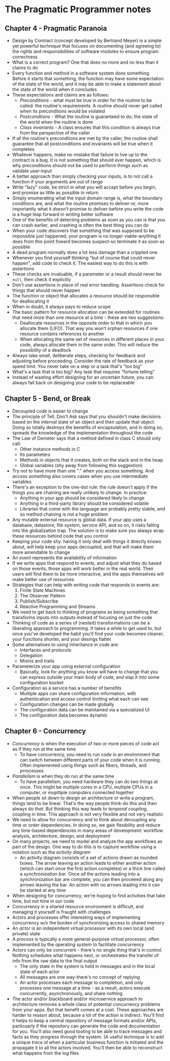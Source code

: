 The Pragmatic Programmer notes
==============================

Chapter 4 - Pragmatic Paranoia
------------------------------
* Design by Contract (concept developed by Bertrand Meyer) is a simple yet
  powerful technique that focuses on documenting (and agreeing to) the rights
  and responsibilities of software modules to ensure program correctness
* What is a correct program? One that does no more and no less than it
  claims to do
* Every function and method in a software system does something. Before
  it starts that something, the function may have some expectation of
  the state of the world, and it may be able to make a statement about the
  state of the world when it concludes
* These expectations and claims are as follows:
  * *Preconditions* - what must be true in order for the routine to be
    called: the routine's requirements. A routine should never get
    called when its precondtions would be violated
  * *Postcondtions* - What the routine is guaranteed to do; the state of
    the world when the routine is done
  * *Class invariants* - A class ensures that this condition is always
    true from the perspective of the caller
* If all the routine's precondtions are met by the caller, the routine
  shall guarantee that all postconditions and invariants will be true
  when it completes
* Whatever happens, make no mistake that failure to live up to the
  contract is a bug. It is not something that should ever happen,
  which is why preconditions should not be used to perform things such
  as validate user-input
* A better approach than simply checking your inputs, is to not call a
  function if your arguments are out of range
* Write "lazy" code, be strict in what you will accept before you begin,
  and promise as little as possible in return
* Simply enumerating what the input domain range is, what the boundary
  conditions are, and what the routine promises to deliver-or, more
  importantly what it *doesn't* promise to deliver-before you write the
  code is a huge leap forward in writing better software
* One of the benefits of detecting problems as soon as you can is that
  you can crash earlier, and crashing is often the best thing you can do
* When your code discovers that something that was supposed to be
  impossible just happened, your program is no longer viable-anything it
  does from this point foward becomes suspect-so terminate it as soon as
  possible
* A dead program normally does a lot less damage than a crippled one
* Whenever you find yourself thinking "but of course that could never
  happen", add code to check it. The easiest way to do this is with
  assertions
* These checks are invaluable, if a parameter or a result should never
  be `null`, then check it explicitly
* Don't use assertions in place of real error handling. Assertions check
  for things that should never happen
* The function or object that allocates a resource should be responsible
  for deallocating it
* When in doubt, it always pays to reduce scope
* The basic pattern for resource allocation can be extended for routines
  that need more than one resource at a time - these are two
  suggestions:
  * Deallocate resources in the opposite order to that in which you
    allocate them (LIFO). That way you won't orphan resources if one
    resource contains references to another
  * When allocating the same set of resources in different places in
    your code, always allocate them in the same order. This will
    reduce the possibility of a deadlock
* Always take small, deliberate steps, checking for feedback and
  adjusting before proceeding. Consider the rate of feedback as your
  speed limit. You never take on a step or a task that's "too big"
* What's a task that is too big? Any task that requires "fortune
  telling"
* Instead of wasting effort designing for an uncertain future, you can
  always fall back on designing your code to be replaceable

Chapter 5 - Bend, or Break
--------------------------
* Decoupled code is easier to change
* The principle of Tell, Don't Ask says that you shouldn't make
  decisions based on the internal state of an object and then update
  that object. Doing so totally destroys the benefits of encapsulation,
  and in doing so, spreads the knowledge of the implementation
  throughout the code
* The Law of Demeter says that a method defined in class C should only
  call:
  * Other instance methods in C
  * Its parameters
  * Methods in objects that it creates, both on the stack and in the
    heap
  * Global variables (shy away from following this suggestion)
* Try not to have more than one "." when you access something. And
  *access something* also covers cases when you use intermediate
  variables
* There's an exception to the one-dot rule: the rule doesn't apply if
  the things you are chaining are really unlikely to change. In
  practice:
  * Anything in your app should be considered likely to change
  * Anything in a third-party library should be considered volatile
  * Libraries that come with the language are probably pretty stable,
    and so method chaining is not a huge problem
* Any mutable external resource is global data. If your app uses a
  database, datastore, file system, service API, and so on, it risks
  falling into the globalization trap. The solution is to make sure
  you always wrap these resources behind code that you control
* Keeping your code shy: having it only deal with things it directly
  knows about, will help keep your apps decoupled, and that will make
  them more amendable to change
* An *event* represents the availability of information
* If we write apps that respond to events, and adjust what they do based
  on those events, those apps will work better in the real world. Their
  users will find them to be more interactive, and the apps themselves
  will make better use of resources
* Strategies that can help with writing code that responds to events
  are:
  1. Finite State Machines
  2. The Observer Pattern
  3. Publish/Subscribe
  4. Reactive Programming and Streams
* We need to get back to thinking of programs as being something that
  transforms inputs into outputs instead of focusing on just the code
* Thinking of code as a series of (nested) transformations can be a
  liberating approach to programming. It takes a while to get used to,
  but once you've developed the habit you'll find your code becomes
  cleaner, your functions shorter, and your desings flatter
* Some alternatives to using inheritance in code are:
  * Interfaces and protocols
  * Delegation
  * Mixins and traits
* Parameterize your app using external configuration
  * Basically, look for anything you know will have to change that you
    can express outside your main body of code, and slap it into some
    configuration bucket
* Configuration as a service has a number of benefits
  * Multiple apps can share configuration information, with
    authentication and access control limiting what each can see
  * Configuration changes can be made globally
  * The configuration data can be maintained via a specialized UI
  * The configuration data becomes dynamic

Chapter 6 - Concurrency
-----------------------
* *Concurrency* is when the execution of two or more pieces of code act
  as if they run at the same time
  * To have concurrency, you need to run code in an environment that can
    switch between different parts of your code when it is running. Often
    implemented using things such as fibers, threads, and prrocesses
* *Parallelism* is when they *do* run at the same time
  * To have parallelism, you need hardware they can do two things at once.
    This might be multiple cores in a CPU, multiple CPUs in a computer, or
    mupltiple computers connected together
* When people sit down to design an architecture or write a program,
  things tend to be linear. That's the way people think-do *this* and
  then always do *that*. But thinking this way leads to *temporal
  coupling*, coupling in time. This approach is not very flexible and
  not very realistic
* We need to allow for concurrency and to think about decoupling any
  time or order dependencies. In doing so, we gain flexibility and
  reduce any time-based dependencies in many areas of development:
  workflow analysis, architecture, design, and deployment
* On many projects, we need to model and analyze the app workflows as
  part of the design. One way to do this is to capture workflow using
  a notation such as the *activity diagram*
  * An activity diagram consists of a set of actions drawn as rounded
    boxes. The arrow leaving an action leads to either another action
    (which can start once the first action completes) or a thick line
    called a *synchronization bar*. Once *all* the actions leading into
    a synchronization bar are complete, you can then proceeed along any
    arrows leaving the bar. An action with no arrows leading into it can
    be started at any time
* When designing for concurrency, we're hoping to find activities that
  take time, but not time in our code
* Concurrency in a shared resource environment is difficult, and
  managing it yourself is fraught with challenges
* Actors and processes offer interesting ways of implementing
  concurrency w/o the burden of synchronizing access to shared memory
* An *actor* is an independent virtual processor with its own local (and
  private) state
* A *process* is typically a more general-purpose virtual processor,
  often implemented by the operating system to facilitate concurrency
* Actors can only be concurrent - there's no single *thing* that's in
  control. Nothing schedules what happens next, or orchestrates the
  transfer of info from the raw data to the final output
  * The only state in the system is held in messages and in the local
    state of each actor
  * All messages are one way-there's no concept of replying
  * An actor processes each message to completion, and only processes
    one message at a time - as a result, actors execute concurrently,
    asynchronously, and share nothing
* The actor and/or blackboard and/or microservice approach to
  architecture removes a whole class of potential concurrency problems
  from your apps. But that benefit comes at a cost. These approaches are
  harder to reason about, because a lot of the action is indirect. You'll
  find it helps to keep a central repository of message formats and/or
  APIs, particuarly if the repository can generate the code and
  documentation for you. You'll also need good tooling to be able to trace
  messages and facts as they progress through the system. (A useful
  technique is to add a unique *trace id* when a particular business
  function is initiated and the propagate it to all the actors involved.
  You'll then be able to reconstruct what happens from the log files

